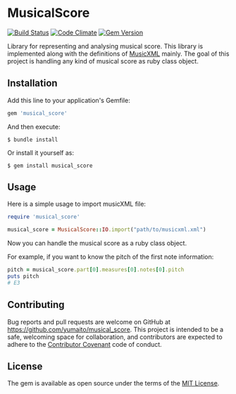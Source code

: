 # MusicalScore

[![Build Status](https://travis-ci.org/yumaito/musical_score.svg?branch=master)](https://travis-ci.org/yumaito/musical_score)
[![Code Climate](https://codeclimate.com/github/yumaito/musical_score/badges/gpa.svg)](https://codeclimate.com/github/yumaito/musical_score)
[![Gem Version](https://badge.fury.io/rb/musical_score.svg)](https://badge.fury.io/rb/musical_score)

Library for representing and analysing musical score.
This library is implemented along with the definitions of [MusicXML](http://www.musicxml.com/) mainly.
The goal of this project is handling any kind of musical score as ruby class object.

## Installation

Add this line to your application's Gemfile:

```ruby
gem 'musical_score'
```

And then execute:

    $ bundle install

Or install it yourself as:

    $ gem install musical_score

## Usage

Here is a simple usage to import musicXML file:

```ruby
require 'musical_score'

musical_score = MusicalScore::IO.import("path/to/musicxml.xml")
```
Now you can handle the musical score as a ruby class object.

For example, if you want to know the pitch of the first note information:
```ruby
pitch = musical_score.part[0].measures[0].notes[0].pitch
puts pitch
# E3
```

## Contributing

Bug reports and pull requests are welcome on GitHub at https://github.com/yumaito/musical_score. This project is intended to be a safe, welcoming space for collaboration, and contributors are expected to adhere to the [Contributor Covenant](http://contributor-covenant.org) code of conduct.


## License

The gem is available as open source under the terms of the [MIT License](http://opensource.org/licenses/MIT).
